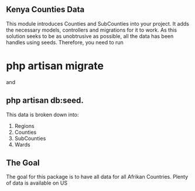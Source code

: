 ## Kenya Counties Data

This module introduces Counties and SubCounties into your project. It adds the necessary models, controllers and migrations for it to work. As this solution seeks to be as unobtrusive as possible, all the data has been handles using seeds. Therefore, you need to run 
# php artisan migrate 
and 
## php artisan db:seed.

This data is broken down into:
1. Regions
2. Counties 
3. SubCounties
4. Wards


## The Goal
The goal for this package is to have all data for all Afrikan Countries. Plenty of data is available on US 

